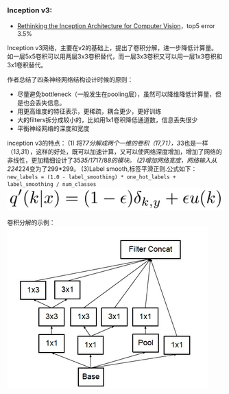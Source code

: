 ### Inception v3:

-  [Rethinking the Inception Architecture for Computer Vision](https://arxiv.org/abs/1512.00567)，top5 error 3.5%

Inception v3网络，主要在v2的基础上，提出了卷积分解，进一步降低计算量。如一层5x5卷积可以用两层3x3卷积替代，而一层3x3卷积又可以用一层1x3卷积和3x1卷积替代。

作者总结了四条神经网络结构设计时候的原则：
- 尽量避免bottleneck（一般发生在pooling层），虽然可以降维降低计算量，但是也会丢失信息。
- 用更高维度的特征表示，更稀疏，耦合更少，更好训练
- 大的filters拆分成较小的，比如用1x1卷积降低通道数，信息丢失很少
- 平衡神经网络的深度和宽度


inception v3的特点：
(1) 将7*7分解成两个一维的卷积（1*7,7*1），3*3也是一样（1*3,3*1），这样的好处，既可以加速计算，又可以使网络深度增加，增加了网络的非线性，更加精细设计了35*35/17*17/8*8的模块。
(2)增加网络宽度，网络输入从224*224变为了299*299。
(3)Label smooth,标签平滑正则.公式如下：
`new_labels = (1.0 - label_smoothing) * one_hot_labels + label_smoothing / num_classes`
![](images/label-smooth.png)

卷积分解的示例：
![](images/inceptionv3-factor.jpg)
